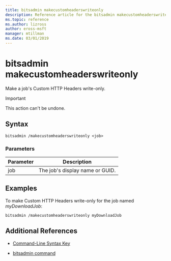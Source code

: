 ```yaml
---
title: bitsadmin makecustomheaderswriteonly
description: Reference article for the bitsadmin makecustomheaderswriteonly command, which make a job's Custom HTTP Headers write-only.
ms.topic: reference
ms.author: lizross
author: eross-msft
manager: mtillman
ms.date: 03/01/2019
---
```


# bitsadmin makecustomheaderswriteonly

Make a job's Custom HTTP Headers write-only.

> [!IMPORTANT]
> This action can't be undone.

## Syntax

```
bitsadmin /makecustomheaderswriteonly <job>
```

### Parameters

| Parameter | Description |
| -------------- | -------------- |
| job | The job's display name or GUID. |

## Examples

To make Custom HTTP Headers write-only for the job named *myDownloadJob*:

```
bitsadmin /makecustomheaderswriteonly myDownloadJob
```

## Additional References

- [Command-Line Syntax Key](command-line-syntax-key.md)

- [bitsadmin command](bitsadmin.md)
